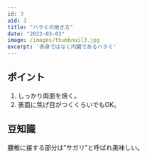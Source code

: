 ```yaml
---
id: 3
uid: 3
title: "ハラミの焼き方"
date: "2022-03-03"
image: /images/thumbnail3.jpg
excerpt: '赤身ではなく内臓であるハラミ'
---
```


## ポイント
1. しっかり両面を焼く。
2. 表面に焦げ目がつくくらいでもOK。

## 豆知識
腰椎に接する部分は”サガリ”と呼ばれ美味しい。